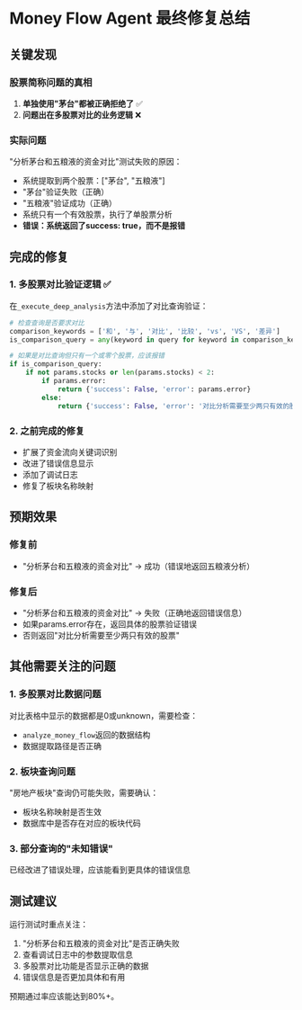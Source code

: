 # Money Flow Agent 最终修复总结

## 关键发现

### 股票简称问题的真相
1. **单独使用"茅台"都被正确拒绝了** ✅
2. **问题出在多股票对比的业务逻辑** ❌

### 实际问题
"分析茅台和五粮液的资金对比"测试失败的原因：
- 系统提取到两个股票：["茅台", "五粮液"]
- "茅台"验证失败（正确）
- "五粮液"验证成功（正确）
- 系统只有一个有效股票，执行了单股票分析
- **错误：系统返回了success: true，而不是报错**

## 完成的修复

### 1. 多股票对比验证逻辑 ✅
在`_execute_deep_analysis`方法中添加了对比查询验证：
```python
# 检查查询是否要求对比
comparison_keywords = ['和', '与', '对比', '比较', 'vs', 'VS', '差异']
is_comparison_query = any(keyword in query for keyword in comparison_keywords)

# 如果是对比查询但只有一个或零个股票，应该报错
if is_comparison_query:
    if not params.stocks or len(params.stocks) < 2:
        if params.error:
            return {'success': False, 'error': params.error}
        else:
            return {'success': False, 'error': '对比分析需要至少两只有效的股票'}
```

### 2. 之前完成的修复
- 扩展了资金流向关键词识别
- 改进了错误信息显示
- 添加了调试日志
- 修复了板块名称映射

## 预期效果

### 修复前
- "分析茅台和五粮液的资金对比" → 成功（错误地返回五粮液分析）

### 修复后
- "分析茅台和五粮液的资金对比" → 失败（正确地返回错误信息）
- 如果params.error存在，返回具体的股票验证错误
- 否则返回"对比分析需要至少两只有效的股票"

## 其他需要关注的问题

### 1. 多股票对比数据问题
对比表格中显示的数据都是0或unknown，需要检查：
- `analyze_money_flow`返回的数据结构
- 数据提取路径是否正确

### 2. 板块查询问题
"房地产板块"查询仍可能失败，需要确认：
- 板块名称映射是否生效
- 数据库中是否存在对应的板块代码

### 3. 部分查询的"未知错误"
已经改进了错误处理，应该能看到更具体的错误信息

## 测试建议

运行测试时重点关注：
1. "分析茅台和五粮液的资金对比"是否正确失败
2. 查看调试日志中的参数提取信息
3. 多股票对比功能是否显示正确的数据
4. 错误信息是否更加具体和有用

预期通过率应该能达到80%+。